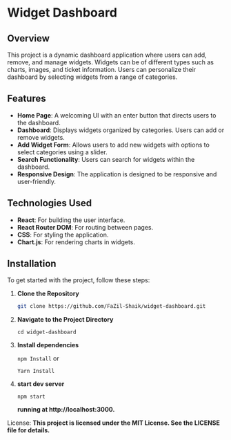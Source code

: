 # Widget Dashboard

## Overview

This project is a dynamic dashboard application where users can add, remove, and manage widgets. Widgets can be of different types such as charts, images, and ticket information. Users can personalize their dashboard by selecting widgets from a range of categories.

## Features

- **Home Page**: A welcoming UI with an enter button that directs users to the dashboard.
- **Dashboard**: Displays widgets organized by categories. Users can add or remove widgets.
- **Add Widget Form**: Allows users to add new widgets with options to select categories using a slider.
- **Search Functionality**: Users can search for widgets within the dashboard.
- **Responsive Design**: The application is designed to be responsive and user-friendly.

## Technologies Used

- **React**: For building the user interface.
- **React Router DOM**: For routing between pages.
- **CSS**: For styling the application.
- **Chart.js**: For rendering charts in widgets.

## Installation

To get started with the project, follow these steps:

1. **Clone the Repository**

   ```bash
   git clone https://github.com/FaZil-Shaik/widget-dashboard.git
2. **Navigate to the Project Directory**

    ```cd widget-dashboard```

3. **Install dependencies**

    ```npm Install```
    or 
    
    ```Yarn Install```

4. **start dev server**
    
    ```npm start```


    **running at http://localhost:3000.**

License:
**This project is licensed under the MIT License. See the LICENSE file for details.**
